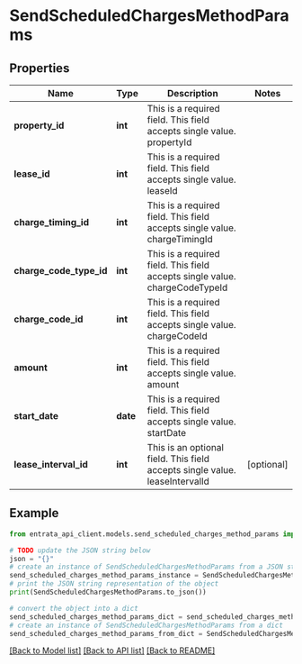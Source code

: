 # SendScheduledChargesMethodParams


## Properties

Name | Type | Description | Notes
------------ | ------------- | ------------- | -------------
**property_id** | **int** | This is a required field. This field accepts single value. propertyId | 
**lease_id** | **int** | This is a required field. This field accepts single value. leaseId | 
**charge_timing_id** | **int** | This is a required field. This field accepts single value. chargeTimingId | 
**charge_code_type_id** | **int** | This is a required field. This field accepts single value. chargeCodeTypeId | 
**charge_code_id** | **int** | This is a required field. This field accepts single value. chargeCodeId | 
**amount** | **int** | This is a required field. This field accepts single value. amount | 
**start_date** | **date** | This is a required field. This field accepts single value. startDate | 
**lease_interval_id** | **int** | This is an optional field. This field accepts single value. leaseIntervalId | [optional] 

## Example

```python
from entrata_api_client.models.send_scheduled_charges_method_params import SendScheduledChargesMethodParams

# TODO update the JSON string below
json = "{}"
# create an instance of SendScheduledChargesMethodParams from a JSON string
send_scheduled_charges_method_params_instance = SendScheduledChargesMethodParams.from_json(json)
# print the JSON string representation of the object
print(SendScheduledChargesMethodParams.to_json())

# convert the object into a dict
send_scheduled_charges_method_params_dict = send_scheduled_charges_method_params_instance.to_dict()
# create an instance of SendScheduledChargesMethodParams from a dict
send_scheduled_charges_method_params_from_dict = SendScheduledChargesMethodParams.from_dict(send_scheduled_charges_method_params_dict)
```
[[Back to Model list]](../README.md#documentation-for-models) [[Back to API list]](../README.md#documentation-for-api-endpoints) [[Back to README]](../README.md)


